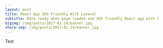 ```yaml
---
layout: post
title: React App SEO Friendly With Laravel
subtitle: Data ready when page loaded and SEO friendly React app with Laravel
bigimg: /img/posts/2017-01-24/banner.jpg
share-img: /img/posts/2017-01-24/banner.jpg
---
```


Test